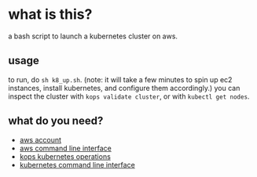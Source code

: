 # what is this?
a bash script to launch a kubernetes cluster on aws. 

## usage
to run, do `sh k8_up.sh`. (note: it will take a few minutes to spin up ec2 instances, install kubernetes, and configure them accordingly.) you can inspect the cluster with `kops validate cluster`, or with `kubectl get nodes`.

## what do you need? 
* [aws account](https://aws.amazon.com/account/)
* [aws command line interface](https://aws.amazon.com/cli/)
* [kops kubernetes operations](https://github.com/kubernetes/kops)
* [kubernetes command line interface](https://kubernetes.io/docs/reference/kubectl/overview/)